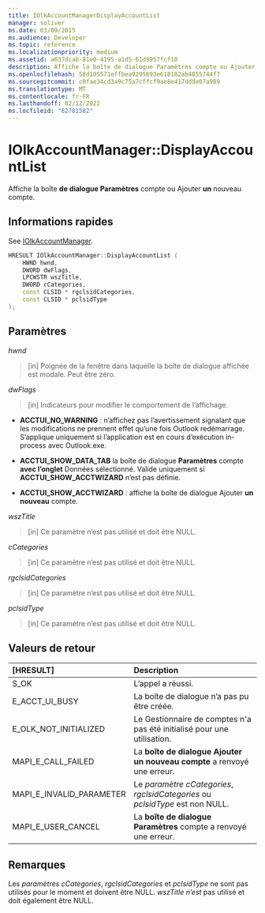 ```yaml
---
title: IOlkAccountManagerDisplayAccountList
manager: soliver
ms.date: 03/09/2015
ms.audience: Developer
ms.topic: reference
ms.localizationpriority: medium
ms.assetid: a637dcab-81e0-4195-a1d5-61d9957fcf10
description: Affiche la boîte de dialogue Paramètres compte ou Ajouter un nouveau compte.
ms.openlocfilehash: 58d105571effbea9295693e618182ab4855744f7
ms.sourcegitcommit: c0fae34cd3a9c75a7cffcf9ae8e417ddde07a989
ms.translationtype: MT
ms.contentlocale: fr-FR
ms.lasthandoff: 02/12/2022
ms.locfileid: "62781582"
---
```

# <a name="iolkaccountmanagerdisplayaccountlist"></a>IOlkAccountManager::DisplayAccountList

Affiche la boîte **de dialogue Paramètres** compte ou Ajouter **un** nouveau compte. 
  
## <a name="quick-info"></a>Informations rapides

See [IOlkAccountManager](iolkaccountmanager.md).
  
```cpp
HRESULT IOlkAccountManager::DisplayAccountList ( 
    HWND hwnd,
    DWORD dwFlags,
    LPCWSTR wszTitle,
    DWORD cCategories,
    const CLSID * rgclsidCategories,
    const CLSID * pclsidType
);

```

## <a name="parameters"></a>Paramètres

_hwnd_
  
> [in] Poignée de la fenêtre dans laquelle la boîte de dialogue affichée est modale. Peut être zéro.
    
_dwFlags_
  
> [in] Indicateurs pour modifier le comportement de l’affichage. 
    
   - **ACCTUI_NO_WARNING** : n’affichez pas l’avertissement signalant que les modifications ne prennent effet qu’une fois Outlook redémarrage. S’applique uniquement si l’application est en cours d’exécution in-process avec Outlook.exe.
    
   - **ACCTUI_SHOW_DATA_TAB** la boîte de dialogue **Paramètres** compte **avec l’onglet** Données sélectionné. Valide uniquement si **ACCTUI_SHOW_ACCTWIZARD** n’est pas définie. 
    
   - **ACCTUI_SHOW_ACCTWIZARD** : affiche la boîte de dialogue Ajouter **un nouveau** compte. 
    
_wszTitle_
  
> [in] Ce paramètre n’est pas utilisé et doit être NULL.
    
_cCategories_
  
> [in] Ce paramètre n’est pas utilisé et doit être NULL. 
    
_rgclsidCategories_
  
> [in] Ce paramètre n’est pas utilisé et doit être NULL.
    
_pclsidType_
  
> [in] Ce paramètre n’est pas utilisé et doit être NULL.
    
## <a name="return-values"></a>Valeurs de retour

|**[HRESULT]**|**Description**|
|:-----|:-----|
|S_OK  <br/> |L’appel a réussi. |
|E_ACCT_UI_BUSY  <br/> |La boîte de dialogue n’a pas pu être créée. |
|E_OLK_NOT_INITIALIZED  <br/> |Le Gestionnaire de comptes n'a pas été initialisé pour une utilisation. |
|MAPI_E_CALL_FAILED  <br/> |La **boîte de dialogue Ajouter un nouveau compte** a renvoyé une erreur. |
|MAPI_E_INVALID_PARAMETER  <br/> |Le  _paramètre cCategories_,  _rgclsidCategories_ ou  _pclsidType_ est non NULL. |
|MAPI_E_USER_CANCEL  <br/> |La **boîte de dialogue Paramètres** compte a renvoyé une erreur. |
   
## <a name="remarks"></a>Remarques

Les  _paramètres cCategories_,  _rgclsidCategories_ et  _pclsidType_ ne sont pas utilisés pour le moment et doivent être NULL.  _wszTitle n’est_ pas utilisé et doit également être NULL. 
  

